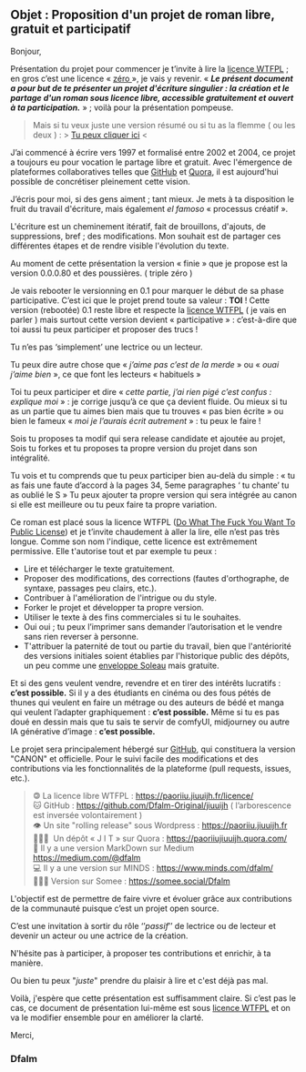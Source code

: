 ﻿## **Objet : Proposition d'un projet de roman libre, gratuit et participatif**

Bonjour,

Présentation du projet pour commencer je t’invite à lire la [licence WTFPL](https://fr.wikipedia.org/wiki/WTFPL) ; en gros c’est une licence « [zéro ](https://creativecommons.org/publicdomain/zero/1.0/deed.fr)», je vais y revenir.
« ***Le présent document a pour but de te présenter un projet d'écriture singulier : la création et le partage d'un roman sous licence libre, accessible gratuitement et ouvert à ta participation.*** » ; voilà pour la présentation pompeuse.

> Mais si tu veux juste une version résumé ou si tu as la flemme ( ou les deux ) :  > [Tu peux cliquer ici](Presentation.2.Resume.md) <  

J’ai commencé à écrire vers 1997 et formalisé entre 2002 et 2004, ce projet a toujours eu pour vocation le partage libre et gratuit.
Avec l'émergence de plateformes collaboratives telles que [GitHub](https://github.com/Dfalm-Original/jiuuijh) et [Quora](https://paoriiujiuuijh.quora.com/), il est aujourd'hui possible de concrétiser pleinement cette vision.

J’écris pour moi, si des gens aiment ; tant mieux.
Je mets à ta disposition le fruit du travail d'écriture, mais également *el famoso* « processus créatif ».

L'écriture est un cheminement itératif, fait de brouillons, d'ajouts, de suppressions, bref ; des modifications.
Mon souhait est de partager ces différentes étapes et de rendre visible l'évolution du texte.

Au moment de cette présentation la version « finie » que je propose est la version 0.0.0.80 et des poussières. ( triple zéro )

Je vais rebooter le versionning en 0.1 pour marquer le début de sa phase participative. 
C’est ici que le projet prend toute sa valeur : **TOI** !
Cette version (rebootée) 0.1 reste libre et respecte la [licence WTFPL](https://fr.wikipedia.org/wiki/WTFPL) ( je vais en parler ) mais surtout cette version devient « participative » : c’est-à-dire que toi aussi tu peux participer et proposer des trucs !

Tu n’es pas ‘simplement’ une lectrice ou un lecteur. 

Tu peux dire autre chose que « *j’aime pas c’est de la merde* » ou « *ouai j’aime bien* », ce que font les lecteurs « habituels »

Toi tu peux participer et dire « *cette partie, j’ai rien pigé c’est confus : explique moi* » : je corrige jusqu’à ce que ça devient fluide.
Ou mieux si tu as un partie que tu aimes bien mais que tu trouves « pas bien écrite » ou bien le fameux « *moi je l’aurais écrit autrement* » : tu peux le faire !

Sois tu proposes ta modif qui sera release candidate et ajoutée au projet,
Sois tu forkes et tu proposes ta propre version du projet dans son intégralité.

Tu vois et tu comprends que tu peux participer bien au-delà du simple :
« tu as fais une faute d’accord à la pages 34, 5eme paragraphes ‘ tu chante’ tu as oublié le S »
Tu peux ajouter ta propre version qui sera intégrée au canon si elle est meilleure ou tu peux faire ta propre variation.

Ce roman est placé sous la licence WTFPL ([Do What The Fuck You Want To Public License](https://fr.wikipedia.org/wiki/WTFPL)) et je t’invite chaudement à aller la lire, elle n’est pas très longue.
Comme son nom l'indique, cette licence est extrêmement permissive. Elle t'autorise tout et par exemple tu peux : 

- Lire et télécharger le texte gratuitement.
- Proposer des modifications, des corrections (fautes d'orthographe, de syntaxe, passages peu clairs, etc.).
- Contribuer à l'amélioration de l'intrigue ou du style.
- Forker le projet et développer ta propre version.
- Utiliser le texte à des fins commerciales si tu le souhaites.
- Oui oui ; tu peux l’imprimer sans demander l’autorisation et le vendre sans rien reverser à personne.
- T'attribuer la paternité de tout ou partie du travail, bien que l'antériorité des versions initiales soient établies par l'historique public des dépôts, un peu comme une [enveloppe Soleau](https://fr.wikipedia.org/wiki/Enveloppe_Soleau) mais gratuite.

Et si des gens veulent vendre, revendre et en tirer des intérêts lucratifs : **c’est possible.**
Si il y a des étudiants en cinéma ou des fous pétés de thunes qui veulent en faire un métrage ou des auteurs de bédé et manga qui veulent l’adapter graphiquement : **c’est possible.**
Même si tu es pas doué en dessin mais que tu sais te servir de comfyUI, midjourney ou autre IA générative d’image : **c’est possible.**

Le projet sera principalement hébergé sur [GitHub](https://github.com/Dfalm-Original/jiuuijh), qui constituera la version "CANON" et officielle.
Pour le suivi facile des modifications et des contributions via les fonctionnalités de la plateforme (pull requests, issues, etc.).


> 🄯 La licence libre WTFPL : https://paoriiu.jiuuijh.fr/licence/<br>
> 🐱 GitHub : https://github.com/Dfalm-Original/jiuuijh ( l’arborescence est inversée volontairement )<br>
> 👁 Un site "rolling release" sous Wordpress : https://paoriiu.jiuuijh.fr<br>
> 👩🏽‍🏫  Un dépôt « J I T » sur Quora : https://paoriiujiuuijh.quora.com/<br>
> 📜 Il y a une version MarkDown sur Medium https://medium.com/@dfalm<br>
> 💻 Il y a une version sur MINDS : https://www.minds.com/dfalm/<br>
> 👩🏻‍💻 Version sur Somee : https://somee.social/Dfalm

L'objectif est de permettre de faire vivre et évoluer grâce aux contributions de la communauté puisque c’est un projet open source.

C’est une invitation à sortir du rôle ‘’*passif*’’ de lectrice ou de lecteur et devenir un acteur ou une actrice de la création.

N'hésite pas à participer, à proposer tes contributions et enrichir, à ta manière. 

Ou bien tu peux "*juste*" prendre du plaisir à lire et c'est déjà pas mal.

Voilà, j'espère que cette présentation est suffisamment claire. 
Si c’est pas le cas, ce document de présentation lui-même est sous [licence WTFPL](https://fr.wikipedia.org/wiki/WTFPL) et on va le modifier ensemble pour en améliorer la clarté.

Merci,

### Dfalm
